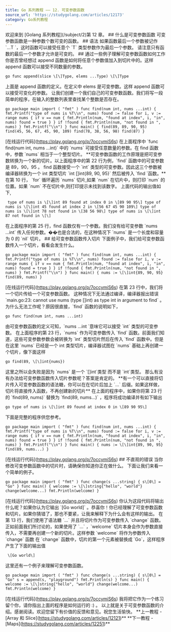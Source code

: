 ```yaml
---
title: Go 系列教程 —— 12. 可变参数函数
source_url: 'https://studygolang.com/articles/12173'
category: Go系列教程
---
```

欢迎来到 \[Golang 系列教程\](/subject/2)第 12 章。 ## 什么是可变参数函数 可变参数函数是一种参数个数可变的函数。 ## 语法 如果函数最后一个参数被记作 \`...T \`，这时函数可以接受任意个 \`T\` 类型参数作为最后一个参数。 请注意只有函数的最后一个参数才允许是可变的。 ## 通过一些例子理解可变参数函数如何工作 你是否曾经想过 append 函数是如何将任意个参数值加入到切片中的。这样 append 函数可以接受不同数量的参数。 
```
go func append(slice \[\]Type, elems ...Type) \[\]Type 
```
 上面是 append 函数的定义。在定义中 elems 是可变参数。这样 append 函数可以接受可变化的参数。 让我们创建一个我们自己的可变参数函数。我们将写一段简单的程序，在输入的整数列表里查找某个整数是否存在。 
```
go package main import ( "fmt" ) func find(num int, nums ...int) { fmt.Printf("type of nums is %T\\n", nums) found := false for i, v := range nums { if v == num { fmt.Println(num, "found at index", i, "in", nums) found = true } } if !found { fmt.Println(num, "not found in ", nums) } fmt.Printf("\\n") } func main() { find(89, 89, 90, 95) find(45, 56, 67, 45, 90, 109) find(78, 38, 56, 98) find(87) } 
```
 \[在线运行代码\](https://play.golang.org/p/7occymiS6s) 在上面程序中 \`func find(num int, nums ...int)\` 中的 \`nums\` 可接受任意数量的参数。在 find 函数中，参数 \`nums\` 相当于一个整型切片。 \*\*可变参数函数的工作原理是把可变参数转换为一个新的切片。以上面程序中的第 22 行为例，\`find\` 函数中的可变参数是 89，90，95 。 find 函数接受一个 \`int\` 类型的可变参数。因此这三个参数被编译器转换为一个 int 类型切片 \`int \[\]int{89, 90, 95}\` 然后被传入 \`find \`函数。\*\* 在第 10 行， \`for\` 循环遍历 \`nums\` 切片,如果 \`num\` 在切片中，则打印 \`num\` 的位置。如果 \`num\` 不在切片中,则打印提示未找到该数字。 上面代码的输出值如下, 
```
 type of nums is \[\]int 89 found at index 0 in \[89 90 95\] type of nums is \[\]int 45 found at index 2 in \[56 67 45 90 109\] type of nums is \[\]int 78 not found in \[38 56 98\] type of nums is \[\]int 87 not found in \[\] 
```
 在上面程序的第 25 行，find 函数仅有一个参数。我们没有给可变参数 \`nums ...int\` 传入任何参数。��也是合法的，在这种情况下 \`nums\` 是一个长度和容量为 0 的 \`nil\` 切片。 ## 给可变参数函数传入切片 下面例子中，我们给可变参数函数传入一个切片，看看会发生什么。 
```
go package main import ( "fmt" ) func find(num int, nums ...int) { fmt.Printf("type of nums is %T\\n", nums) found := false for i, v := range nums { if v == num { fmt.Println(num, "found at index", i, "in", nums) found = true } } if !found { fmt.Println(num, "not found in ", nums) } fmt.Printf("\\n") } func main() { nums := \[\]int{89, 90, 95} find(89, nums) } 
```
 \[在线运行代码\](https://play.golang.org/p/7occymiS6s) 在第 23 行中，我们将一个切片传给一个可变参数函数。 这种情况下无法通过编译，编译器报出错误 \`main.go:23: cannot use nums (type \[\]int) as type int in argument to find\` 。 为什么无法工作呢？原因很直接，\`find\` 函数的说明如下， 
```
go func find(num int, nums ...int) 
```
 由可变参数函数的定义可知，\`nums ...int \`意味它可以接受 \`int\` 类型的可变参数。 在上面程序的第 23 行，\`nums\` 作为可变参数传入 \`find\` 函数。前面我们知道，这些可变参数参数会被转换为 \`int\` 类型切片然后在传入 \`find\` 函数中。但是在这里 \`nums\` 已经是一个 int 类型切片，编译器试图在 \`nums\` 基础上再创建一个切片，像下面这样 
```
go find(89, \[\]int{nums}) 
```
 这里之所以会失败是因为 \`nums\` 是一个 \`\[\]int\`类型 而不是 \`int\`类型。 那么有没有办法给可变参数函数传入切片参数呢？答案是肯定的。 \*\*有一个可以直接将切片传入可变参数函数的语法糖，你可以在在切片后加上 \`...\` 后缀。如果这样做，切片将直接传入函数，不再创建新的切片\*\* 在上面的程序中，如果你将第 23 行的 \`find(89, nums)\` 替换为 \`find(89, nums...)\` ，程序将成功编译并有如下输出 
```
go type of nums is \[\]int 89 found at index 0 in \[89 90 95\] 
```
 下面是完整的程序供您参考。 
```
go package main import ( "fmt" ) func find(num int, nums ...int) { fmt.Printf("type of nums is %T\\n", nums) found := false for i, v := range nums { if v == num { fmt.Println(num, "found at index", i, "in", nums) found = true } } if !found { fmt.Println(num, "not found in ", nums) } fmt.Printf("\\n") } func main() { nums := \[\]int{89, 90, 95} find(89, nums...) } 
```
 \[在线运行代码\](https://play.golang.org/p/7occymiS6s) ## 不直观的错误 当你修改可变参数函数中的切片时，请确保你知道你正在做什么。 下面让我们来看一个简单的例子。 
```
go package main import ( "fmt" ) func change(s ...string) { s\[0\] = "Go" } func main() { welcome := \[\]string{"hello", "world"} change(welcome...) fmt.Println(welcome) } 
```
 \[在线运行代码\](https://play.golang.org/p/7occymiS6s) 你认为这段代码将输出什么呢？如果你认为它输出 \`\[Go world\]\` 。恭喜你！你已经理解了可变参数函数和切片。如果你猜错了，那也不要紧，让我来解释下为什么会有这样的输出。 在第 13 行，我们使用了语法糖 \`...\` 并且将切片作为可变参数传入 \`change\` 函数。 正如前面我们所讨论的，如果使用了 \`...\` ，\`welcome\` 切片本身会作为参数直接传入，不需要再创建一个新的切片。这样参数 \`welcome\` 将作为参数传入 \`change\` 函数 在 \`change\` 函数中，切片的第一个元素被替换成 \`Go\`，这样程序产生了下面的输出值 
```
 \[Go world\] 
```
 这里还有一个例子来理解可变参数函数。 
```
go package main import ( "fmt" ) func change(s ...string) { s\[0\] = "Go" s = append(s, "playground") fmt.Println(s) } func main() { welcome := \[\]string{"hello", "world"} change(welcome...) fmt.Println(welcome) } 
```
 \[在线运行代码\](https://play.golang.org/p/7occymiS6s) 我将把它作为一个练习留个你，请你指出上面的程序是如何运行的 :) 。 以上就是关于可变参数函数的介绍。感谢阅读。欢迎您留下有价值的反馈和意见。祝您生活愉快。 \*\*上一教程 - \[Array 和 Slice\](https://studygolang.com/articles/12121)\*\* \*\*下一教程 - \[Maps\](https://studygolang.com/articles/12251)\*\*
